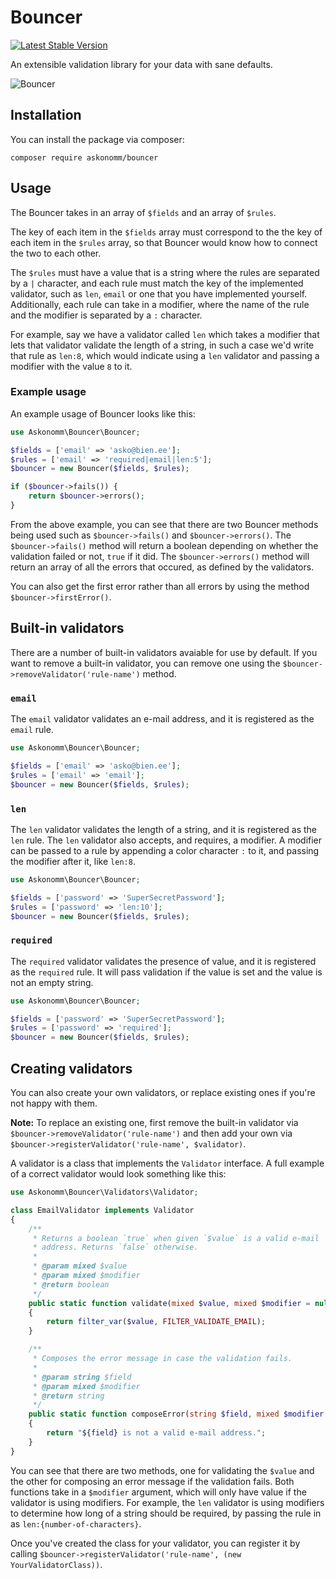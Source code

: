 # Bouncer

[![Latest Stable Version](http://poser.pugx.org/askonomm/bouncer/v)](https://packagist.org/packages/askonomm/bouncer)

An extensible validation library for your data with sane defaults.

![Bouncer](https://user-images.githubusercontent.com/84135165/155233016-1dd9990f-ed60-44cc-b44c-ea90a11fc350.jpg)

## Installation

You can install the package via composer:

```
composer require askonomm/bouncer
```

## Usage

The Bouncer takes in an array of `$fields` and an array of `$rules`.

The key of each item in the `$fields` array must correspond to the the key of each item in the `$rules` array, so that Bouncer would know how to connect the two to each other.

The `$rules` must have a value that is a string where the rules are separated by a `|` character, and each rule must match the key of the implemented validator, such as `len`, `email` or one that you have implemented yourself. Additionally, each rule can take in a modifier, where the name of the rule and the modifier is separated by a `:` character.
 
For example, say we have a validator called `len` which takes a modifier that lets that validator validate the length of a string, in such a case we'd write that rule as `len:8`, which would indicate using a `len` validator and passing a modifier with the value `8` to it. 

### Example usage

An example usage of Bouncer looks like this:

```php
use Askonomm\Bouncer\Bouncer;

$fields = ['email' => 'asko@bien.ee'];
$rules = ['email' => 'required|email|len:5'];
$bouncer = new Bouncer($fields, $rules);

if ($bouncer->fails()) {
    return $bouncer->errors();
}
```

From the above example, you can see that there are two Bouncer methods being used such as `$bouncer->fails()` and `$bouncer->errors()`. The `$bouncer->fails()` method will return a boolean depending on whether the validation failed or not, `true` if it did. The `$bouncer->errors()` method will return an array of all the errors that occured, as defined by the validators.

You can also get the first error rather than all errors by using the method `$bouncer->firstError()`. 

## Built-in validators

There are a number of built-in validators avaiable for use by default. If you want to remove a built-in validator, you can remove one using the `$bouncer->removeValidator('rule-name')` method.

### `email`

The `email` validator validates an e-mail address, and it is registered as the `email` rule.

```php
use Askonomm\Bouncer\Bouncer;

$fields = ['email' => 'asko@bien.ee'];
$rules = ['email' => 'email'];
$bouncer = new Bouncer($fields, $rules);
```

### `len`

The `len` validator validates the length of a string, and it is registered as the `len` rule. The `len` validator also accepts, and requires, a modifier. A modifier can be passed to a rule by appending a color character `:` to it, and passing the modifier after it, like `len:8`.

```php
use Askonomm\Bouncer\Bouncer;

$fields = ['password' => 'SuperSecretPassword'];
$rules = ['password' => 'len:10'];
$bouncer = new Bouncer($fields, $rules);
```

### `required`

The `required` validator validates the presence of value, and it is registered as the `required` rule. It will pass validation if the value is set and the value is not an empty string.

```php
use Askonomm\Bouncer\Bouncer;

$fields = ['password' => 'SuperSecretPassword'];
$rules = ['password' => 'required'];
$bouncer = new Bouncer($fields, $rules);
```

## Creating validators

You can also create your own validators, or replace existing ones if you're not happy with them. 

**Note:** To replace an existing one, first remove the built-in validator via `$bouncer->removeValidator('rule-name')` and then add your own via `$bouncer->registerValidator('rule-name', $validator)`. 


A validator is a class that implements the `Validator` interface. A full example of a correct validator would look something like this:

```php
use Askonomm\Bouncer\Validators\Validator;

class EmailValidator implements Validator
{
    /**
     * Returns a boolean `true` when given `$value` is a valid e-mail
     * address. Returns `false` otherwise.
     *
     * @param mixed $value
     * @param mixed $modifier
     * @return boolean
     */
    public static function validate(mixed $value, mixed $modifier = null): bool
    {
        return filter_var($value, FILTER_VALIDATE_EMAIL);
    }

    /**
     * Composes the error message in case the validation fails.
     *
     * @param string $field
     * @param mixed $modifier
     * @return string
     */
    public static function composeError(string $field, mixed $modifier = null): string
    {
        return "${field} is not a valid e-mail address.";
    }
}
```

You can see that there are two methods, one for validating the `$value` and the other for composing an error message if the validation fails. Both functions take in a `$modifier` argument, which will only have value if the validator is using modifiers. For example, the `len` validator is using modifiers to determine how long of a string should be required, by passing the rule in as `len:{number-of-characters}`. 

Once you've created the class for your validator, you can register it by calling `$bouncer->registerValidator('rule-name', (new YourValidatorClass))`. 
